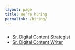 ```yaml
---
layout: page
title: We’re hiring
permalink: /hiring/
---
```


<div class="row">
<div class="small-12 medium-11 medium-centered columns" markdown="1">

- [Sr. Digital Content Strategist](/hiring/sr-digital-content-strategist/)
- [Sr. Digital Content Writer](/hiring/sr-digital-content-writer/)

